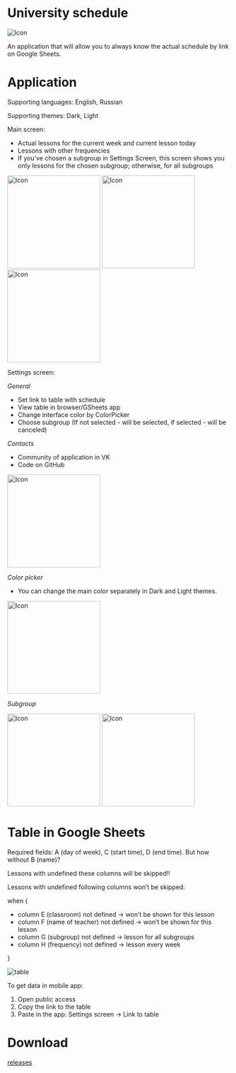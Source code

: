 # University schedule

![Icon](icons/icon.png)

An application that will allow you to always know the actual schedule by link on Google Sheets.

# Application

Supporting languages: English, Russian

Supporting themes: Dark, Light

Main screen:

- Actual lessons for the current week and current lesson today
- Lessons with other frequencies
- If you’ve chosen a subgroup in Settings Screen, this screen shows you only lessons for the chosen subgroup; otherwise, for all subgroups

<p>
<img src="readmemedia/mainscreen.png" alt="Icon" width="210">
<img src="readmemedia/nextlesson.png" alt="Icon" width="210">
<img src="readmemedia/currentlesson.png" alt="Icon" width="210">
</p>
Settings screen:

_General_

- Set link to table with schedule
- View table in browser/GSheets app
- Change interface color by ColorPicker
- Choose subgroup (If not selected - will be selected, if selected - will be canceled)

_Contacts_

- Community of application in VK
- Code on GitHub

<img src="readmemedia/settingsscreen.png" alt="Icon" width="210">

_Color picker_

- You can change the main color separately in Dark and Light themes.

<img src="readmemedia/colorpicker.png" alt="Icon" width="210">

_Subgroup_

<p>
    <img src="readmemedia/subgroup.png" alt="Icon" width="210">
    <img src="readmemedia/chosensubgroup.png" alt="Icon" width="210">
</p>

# Table in Google Sheets

Required fields: A (day of week), C (start time), D (end time). But how without B (name)?

Lessons with undefined these columns will be skipped!!

Lessons with undefined following columns won’t be skipped:

when {

- column E (classroom) not defined -> won’t be shown for this lesson
- column F (name of teacher) not defined -> won’t be shown for this lesson
- column G (subgroup) not defined -> lesson for all subgroups
- column H (frequency) not defined -> lesson every week

}

![table](readmemedia/table.png)

To get data in mobile app:

1. Open public access
2. Copy the link to the table
3. Paste in the app: Settings screen -> Link to table

# Download

[releases](https://github.com/vafeen/UniversitySchedule/releases)
